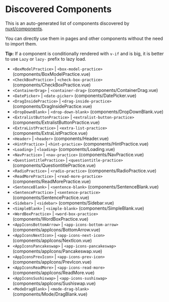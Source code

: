 # Discovered Components

This is an auto-generated list of components discovered by [nuxt/components](https://github.com/nuxt/components).

You can directly use them in pages and other components without the need to import them.

**Tip:** If a component is conditionally rendered with `v-if` and is big, it is better to use `Lazy` or `lazy-` prefix to lazy load.

- `<BoxModelPractice>` | `<box-model-practice>` (components/BoxModelPractice.vue)
- `<CheckBoxPractice>` | `<check-box-practice>` (components/CheckBoxPractice.vue)
- `<ContainerDrag>` | `<container-drag>` (components/ContainerDrag.vue)
- `<DatePicker>` | `<date-picker>` (components/DatePicker.vue)
- `<DragInsidePractice>` | `<drag-inside-practice>` (components/DragInsidePractice.vue)
- `<DropDownBlank>` | `<drop-down-blank>` (components/DropDownBlank.vue)
- `<ExtralistButtonPractice>` | `<extralist-button-practice>` (components/ExtralistButtonPractice.vue)
- `<ExtraListPractice>` | `<extra-list-practice>` (components/ExtraListPractice.vue)
- `<Header>` | `<header>` (components/Header.vue)
- `<HintPractice>` | `<hint-practice>` (components/HintPractice.vue)
- `<Loading>` | `<loading>` (components/Loading.vue)
- `<NavPractice>` | `<nav-practice>` (components/NavPractice.vue)
- `<QuestiontitlePractice>` | `<questiontitle-practice>` (components/QuestiontitlePractice.vue)
- `<RadioPractice>` | `<radio-practice>` (components/RadioPractice.vue)
- `<ReadMorePractice>` | `<read-more-practice>` (components/ReadMorePractice.vue)
- `<SentenceBlank>` | `<sentence-blank>` (components/SentenceBlank.vue)
- `<SentencePractice>` | `<sentence-practice>` (components/SentencePractice.vue)
- `<Sidebar>` | `<sidebar>` (components/Sidebar.vue)
- `<SimpleBlank>` | `<simple-blank>` (components/SimpleBlank.vue)
- `<WordBoxPractice>` | `<word-box-practice>` (components/WordBoxPractice.vue)
- `<AppIconsBottomArrow>` | `<app-icons-bottom-arrow>` (components/appIcons/BottomArrow.vue)
- `<AppIconsNextIcon>` | `<app-icons-next-icon>` (components/appIcons/NextIcon.vue)
- `<AppIconsPancakeswap>` | `<app-icons-pancakeswap>` (components/appIcons/Pancakeswap.vue)
- `<AppIconsPrevIcon>` | `<app-icons-prev-icon>` (components/appIcons/PrevIcon.vue)
- `<AppIconsReadMore>` | `<app-icons-read-more>` (components/appIcons/ReadMore.vue)
- `<AppIconsSushiswap>` | `<app-icons-sushiswap>` (components/appIcons/Sushiswap.vue)
- `<ModeDragBlank>` | `<mode-drag-blank>` (components/Mode/DragBlank.vue)
